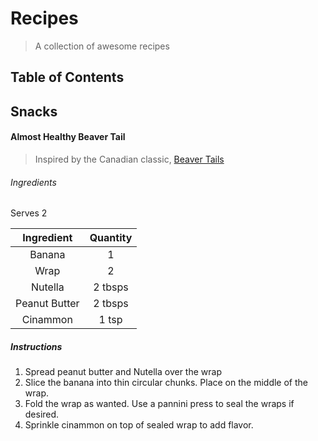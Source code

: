 # Recipes

> A collection of awesome recipes

## Table of Contents

## Snacks

#### Almost Healthy Beaver Tail

> Inspired by the Canadian classic, [Beaver Tails](http://beavertails.com/en/)

###### Ingredients

Serves 2

| Ingredient    | Quantity |
|:-------------:|:--------:|
| Banana        | 1        |
| Wrap          | 2        |
| Nutella       | 2 tbsps  |
| Peanut Butter | 2 tbsps  |
| Cinammon      | 1 tsp    |

##### Instructions

1. Spread peanut butter and Nutella over the wrap
2. Slice the banana into thin circular chunks. Place on the middle of the wrap.
3. Fold the wrap as wanted. Use a pannini press to seal the wraps if desired.
4. Sprinkle cinammon on top of sealed wrap to add flavor.
